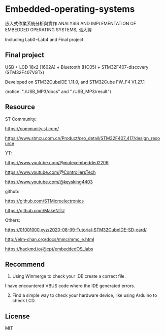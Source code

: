 # Embedded-operating-systems

嵌入式作業系統分析與實作 ANALYSIS AND IMPLEMENTATION OF EMBEDDED OPERATING SYSTEMS, 張大緯

Including Lab0~Lab4 and Final project.


## Final project

USB + LCD 16x2 (1602A) + Bluetooth (HC05) + STM32F407-discovery (STM32F407VGTx)

Developed on STM32CubeIDE 1.11.0, and STM32Cube FW_F4 V1.27.1

(notice: "./USB_MP3/docs"   and   "./USB_MP3/result")


## Resource

ST Community:

https://community.st.com/

https://www.stmcu.com.cn/Product/pro_detail/STM32F407_417/design_resource

YT:

https://www.youtube.com/@mutexembedded2206

https://www.youtube.com/@ControllersTech

https://www.youtube.com/@keysking4403

github:

https://github.com/STMicroelectronics

https://github.com/MakeNTU

Others:

https://01001000.xyz/2020-08-09-Tutorial-STM32CubeIDE-SD-card/

http://elm-chan.org/docs/mmc/mmc_e.html

https://hackmd.io/@cpt/embeddedOS_labs


## Recommend

1. Using Winmerge to check your IDE create a correct file.

  I have encountered VBUS code where the IDE generated errors.

2. Find a simple way to check your hardware device, like using Arduino to check LCD.


## License

MIT
